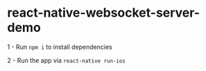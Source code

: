 # react-native-websocket-server-demo

1 - Run `npm i` to install dependencies

2 - Run the app via `react-native run-ios`


